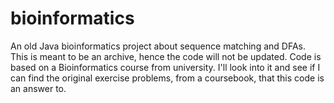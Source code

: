 # bioinformatics
An old Java bioinformatics project about sequence matching and DFAs. This is meant to be an archive, hence the code will not be updated. Code is based on a Bioinformatics course from university. I'll look into it and see if I can find the original exercise problems, from a coursebook, that this code is an answer to. 
